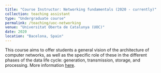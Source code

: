 ```yaml
---
title: "Course Instructor: Networking fundamentals (2020 - currently)"
collection: teaching assistant
type: "Undergraduate course"
permalink: /teaching/uoc-networking
venue: "Universitat Oberta de Catalunya (UOC)"
date: 2020
location: "Bacelona, Spain"
---
```


This course aims to offer students a general vision of the architecture of computer networks, as well as the specific role of these in the different phases of the data life cycle: generation, transmission, storage, and processing. More information [here](https://cv.uoc.edu/tren/trenacc/web/GAT_EXP.PLANDOCENTE?any_academico=20212&cod_asignatura=22.522&idioma=CAS&pagina=PD_PREV_PORTAL).